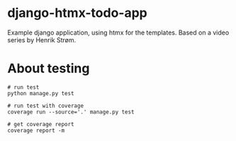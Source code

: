 # django-htmx-todo-app

Example django application, using htmx for the templates. Based on a video series by Henrik Strøm.

# About testing

```
# run test
python manage.py test

# run test with coverage
coverage run --source='.' manage.py test

# get coverage report
coverage report -m

```
